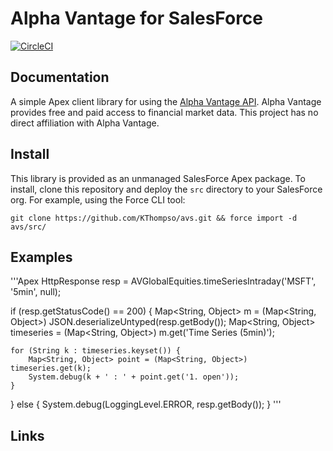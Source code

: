 # Alpha Vantage for SalesForce

[![CircleCI](https://circleci.com/gh/KThompso/avs.svg?style=svg&circle-token=0dc7f94d920d53cd8a6f30b82e6b522893d0b684)](https://circleci.com/gh/KThompso/avs)

Documentation
-------------

A simple Apex client library for using the [Alpha Vantage API][alpha-vantage-api-docs].  Alpha Vantage provides free and paid access to financial market data.  This project has no direct affiliation with Alpha Vantage.

Install
-------

This library is provided as an unmanaged SalesForce Apex package.  To install, clone this repository and deploy the `src` directory to your SalesForce org.  For example, using the Force CLI tool:

`git clone https://github.com/KThompso/avs.git && force import -d avs/src/`

Examples
--------

'''Apex
HttpResponse resp = AVGlobalEquities.timeSeriesIntraday('MSFT', '5min', null);

if (resp.getStatusCode() == 200) {
    Map<String, Object> m = (Map<String, Object>) JSON.deserializeUntyped(resp.getBody());
    Map<String, Object> timeseries = (Map<String, Object>) m.get('Time Series (5min)');
    
    for (String k : timeseries.keyset()) {
        Map<String, Object> point = (Map<String, Object>) timeseries.get(k);
        System.debug(k + ' : ' + point.get('1. open'));
    }
} else {
    System.debug(LoggingLevel.ERROR, resp.getBody());
}
'''

Links
-----

[alpha-vantage-api-docs]: https://www.alphavantage.co/documentation/
